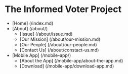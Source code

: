 # The Informed Voter Project

[logo]: /images/logo-bw.jpg

* [Home] (/index.md)
* [About] (/about/)
  * [Issue] (/about/issue.md)
  * [Our Mission] (/about/our-mission.md)
  * [Our People] (/about/our-people.md)
  * [Contact Us] (/about/constact-us.md)
* [Mobile App] (/mobile-app/)
  * [About the App] (/mobile-app/about-the-app.md)
  * [Download] (/mobile-app/download-app.md)

